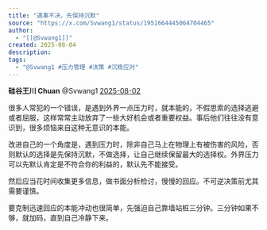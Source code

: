 ```yaml
---
title: "遇事不决，先保持沉默"
source: "https://x.com/Svwang1/status/1951664445064704465"
author:
  - "[[@Svwang1]]"
created: 2025-08-04
description:
tags:
  - "@Svwang1 #压力管理 #决策 #沉稳应对"
---
```

**硅谷王川 Chuan** @Svwang1 [2025-08-02](https://x.com/Svwang1/status/1951664445064704465)

很多人常犯的一个错误，是遇到外界一点压力时，就本能的，不假思索的选择逃避或者屈服，这样常常主动放弃了一些大好机会或者重要权益。事后他们往往没有意识到，很多烦恼来自这种无意识的本能。

改进自己的一个角度是，遇到压力时，除非自己马上在物理上有被伤害的风险，否则默认的选择是先保持沉默，不做选择，让自己继续保留最大的选择权。外界压力可以先默认肯定是不符合你的利益的，默认先不能接受。

然后应当花时间收集更多信息，做书面分析检讨，慢慢的回应。不可逆决策前尤其需要谨慎。

要克制迅速回应的本能冲动也很简单，先强迫自己靠墙站桩三分钟。三分钟如果不够，就加码，直到自己冷静下来。